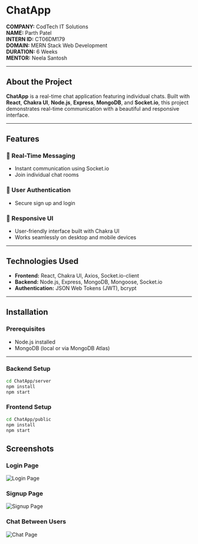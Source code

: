 # ChatApp

**COMPANY:** CodTech IT Solutions  
**NAME:** Parth Patel  
**INTERN ID:** CT06DM179  
**DOMAIN:** MERN Stack Web Development  
**DURATION:** 6 Weeks  
**MENTOR:** Neela Santosh

---

##  About the Project

**ChatApp** is a real-time chat application featuring individual chats. Built with **React**, **Chakra UI**, **Node.js**, **Express**, **MongoDB**, and **Socket.io**, this project demonstrates real-time communication with a beautiful and responsive interface.

---

##  Features

### 🔹 Real-Time Messaging
- Instant communication using Socket.io
- Join individual chat rooms

### 🔹 User Authentication
- Secure sign up and login

### 🔹 Responsive UI
- User-friendly interface built with Chakra UI
- Works seamlessly on desktop and mobile devices

---

##  Technologies Used

- **Frontend:** React, Chakra UI, Axios, Socket.io-client  
- **Backend:** Node.js, Express, MongoDB, Mongoose, Socket.io  
- **Authentication:** JSON Web Tokens (JWT), bcrypt

---

##  Installation

### Prerequisites
- Node.js installed
- MongoDB (local or via MongoDB Atlas)

---

### Backend Setup

```bash
cd ChatApp/server
npm install
npm start

```
### Frontend Setup

```bash
cd ChatApp/public
npm install
npm start

```

## Screenshots

### Login Page  
![Login Page](https://github.com/user-attachments/assets/7dd4a83f-e24d-47a5-ab88-55ccd39f3c2a)

### Signup Page  
![Signup Page](https://github.com/user-attachments/assets/6d97b935-aedc-422f-9642-a102b233b39e)

### Chat Between Users  
![Chat Page](https://github.com/user-attachments/assets/49dafc9e-bd18-43fb-a8af-7a7fcd458a5a)





